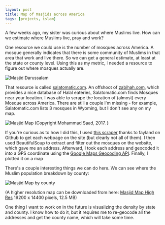 ```yaml
---
layout: post
title: Map of Masjids across America
tags: [projects, islam]
---
```


A few weeks ago, my sister was curious about where Muslims live. How can we estimate where Muslims live, pray and work?

One resource we could use is the number of mosques across America. A mosque generally indicates that there is some community of Muslims in that area that work and live there. So we can get a general estimate, at least at the state or county level. Using this as my metric, I needed a resource to figure out where mosques actually are.

![Masjid Darussalam](http://darussalamfoundation.org/wp-content/uploads/DSC_8753-600x400.jpg)

That resource is called [salatomatic.com](https://www.salatomatic.com). An offshoot of [zabihah.com](https://www.zabihah.com), which provides a nice database of Halal eateries, Salatomatic.com finds Mosques near your location. I was able to scrape the location of (almost) every Mosque across America. There are still a couple I'm missing - for example, Salatomatic.com lists 3 mosques in Wyoming, but I don't see any on my map.

![Masjid Map](http://mohsaad.com/imgs/masjid_map.png)
(Copyright Mohammad Saad, 2017. )

If you're curious as to how I did this, I used [this scraper](https://github.com/fayland/scrapers/blob/master/zabihah.com/zabihah.py) thanks to fayland on Github to get each webpage on the site (but clearly not all of them). I then used BeautifulSoup to extract and filter out the mosques on the website, which gave me an address. Afterward, I took each address and geocoded it into a GPS coordinate using the [Google Maps Geocoding API](https://developers.google.com/maps/documentation/geocoding/intro). Finally, I plotted it on a map

There's a couple interesting things we can do here. We can see where the Muslim population breakdown by county:

![Masjid Map by county](http://mohsaad.com/imgs/masjid_map_counties_low_res.png)

(A higher resolution map can be downloaded from here: [Masjid Map High Res](http://mohsaad.com/imgs/masjid_map_counties.png) 19200 x 14400 pixels, 12.5 MB)

One thing I want to work on in the future is visualizing the density by state and county. I know how to do it, but it requires me to re-geocode all the addresses and get the county name, which will take some time.
